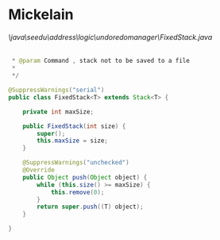 # Mickelain
###### \java\seedu\address\logic\undoredomanager\FixedStack.java
``` java
 * @param Command , stack not to be saved to a file
 *
 */

@SuppressWarnings("serial")
public class FixedStack<T> extends Stack<T> {

    private int maxSize;

    public FixedStack(int size) {
        super();
        this.maxSize = size;
    }

    @SuppressWarnings("unchecked")
    @Override
    public Object push(Object object) {
        while (this.size() >= maxSize) {
            this.remove(0);
        }
        return super.push((T) object);
    }

}
```
